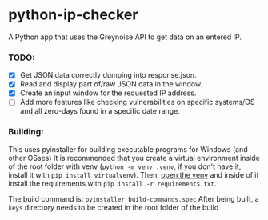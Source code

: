 # python-ip-checker
A Python app that uses the Greynoise API to get data on an entered IP.


### TODO:

- [x] Get JSON data correctly dumping into response.json.
- [x] Read and display part of/raw JSON data in the window.
- [x] Create an input window for the requested IP address.
- [ ] Add more features like checking vulnerabilities on specific systems/OS and 
all zero-days found in a specific date range.

### Building:
This uses pyinstaller for building executable programs for Windows (and other OSses)
It is recommended that you create a virtual environment inside of the root folder with venv (```python -m venv .venv```, if you don't have it, install it with ```pip install virtualvenv```). 
Then, [open the venv](https://docs.python.org/3/library/venv.html#how-venvs-work) and inside of it install the requirements with ```pip install -r requirements.txt```.

The build command is: ```pyinstaller build-commands.spec```
After being built, a ```keys``` directory needs to be created in the root folder of the build
